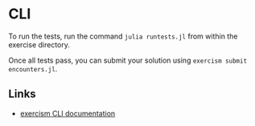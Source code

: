 # CLI

To run the tests, run the command `julia runtests.jl` from within the exercise directory.

Once all tests pass, you can submit your solution using `exercism submit encounters.jl`.

## Links

- [exercism CLI documentation](https://exercism.io/cli)
